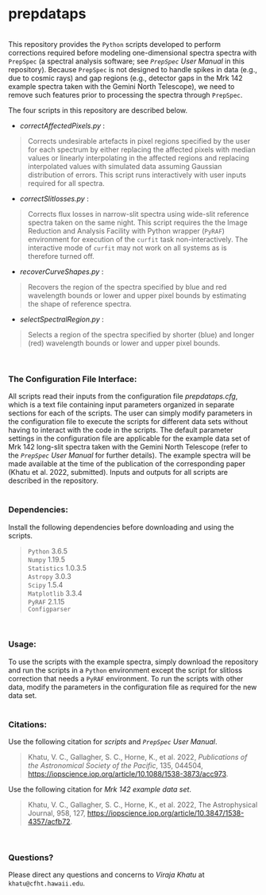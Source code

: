 # prepdataps

&nbsp;  
This repository provides the `Python` scripts developed to perform corrections required before modeling one-dimensional spectra spectra with `PrepSpec` (a spectral analysis software; see *`PrepSpec` User Manual* in this repository).  Because `PrepSpec` is not designed to handle spikes in data (e.g., due to cosmic rays) and gap regions (e.g., detector gaps in the Mrk 142 example spectra taken with the Gemini North Telescope), we need to remove such features prior to processing the spectra through `PrepSpec`.  

The four scripts in this repository are described below.  

* *correctAffectedPixels.py* :
> Corrects undesirable artefacts in pixel regions specified by the user for each spectrum by either replacing the affected pixels with median values or linearly interpolating in the affected regions and replacing interpolated values with simulated data assuming Gaussian distribution of errors.  This script runs interactively with user inputs required for all spectra.  

* *correctSlitlosses.py* :
> Corrects flux losses in narrow-slit spectra using wide-slit reference spectra taken on the same night.  This script requires the the Image Reduction and Analysis Facility with Python wrapper (`PyRAF`) environment for execution of the `curfit` task non-interactively.  The interactive mode of `curfit` may not work on all systems as is therefore turned off.  

* *recoverCurveShapes.py* :
> Recovers the region of the spectra specified by blue and red wavelength bounds or lower and upper pixel bounds by estimating the shape of reference spectra.  

* *selectSpectralRegion.py* :
> Selects a region of the spectra specified by shorter (blue) and longer (red) wavelength bounds or lower and upper pixel bounds.  

&nbsp;  
### The Configuration File Interface:  
All scripts read their inputs from the configuration file *prepdataps.cfg*, which is a text file containing input parameters organized in separate sections for each of the scripts.  The user can simply modify parameters in the configuration file to execute the scripts for different data sets without having to interact with the code in the scripts.  The default parameter settings in the configuration file are applicable for the example data set of Mrk 142 long-slit spectra taken with the Gemini North Telescope (refer to the *`PrepSpec` User Manual* for further details).  The example spectra will be made available at the time of the publication of the corresponding paper (Khatu et al. 2022, submitted).  Inputs and outputs for all scripts are described in the repository.  
&nbsp;  
### Dependencies:
Install the following dependencies before downloading and using the scripts.  
> `Python` 3.6.5  
`Numpy` 1.19.5  
`Statistics` 1.0.3.5  
`Astropy` 3.0.3  
`Scipy` 1.5.4  
`Matplotlib` 3.3.4  
`PyRAF` 2.1.15  
`Configparser`

&nbsp;  
### Usage:  
To use the scripts with the example spectra, simply download the repository and run the scripts in a `Python` environment except the script for slitloss correction that needs a `PyRAF` environment.  To run the scripts with other data, modify the parameters in the configuration file as required for the new data set.  
&nbsp;  
### Citations:  
Use the following citation for *scripts* and *`PrepSpec` User Manual*.
> Khatu, V. C., Gallagher, S. C., Horne, K., et al. 2022, *Publications of the Astronomical Society of the Pacific*, 135, 044504, https://iopscience.iop.org/article/10.1088/1538-3873/acc973.  

Use the following citation for *Mrk 142 example data set*.
> Khatu, V. C., Gallagher, S. C., Horne, K., et al. 2022, The Astrophysical Journal, 958, 127, https://iopscience.iop.org/article/10.3847/1538-4357/acfb72.

&nbsp;  
### Questions?
Please direct any questions and concerns to *Viraja Khatu* at `khatu@cfht.hawaii.edu`.
